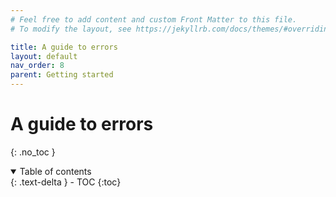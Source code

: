 ```yaml
---
# Feel free to add content and custom Front Matter to this file.
# To modify the layout, see https://jekyllrb.com/docs/themes/#overriding-theme-defaults

title: A guide to errors
layout: default
nav_order: 8
parent: Getting started
---
```


# A guide to errors
{: .no_toc }

<!-- TODO -->
<!-- some intro text here -->

<!-- collapsible TOC (check https://just-the-docs.github.io/just-the-docs/docs/navigation-structure/#top) -->
<details open markdown="block">
  <summary>
    Table of contents
  </summary>
  {: .text-delta }
- TOC
{:toc}
</details>

<!-- TODO: -->
<!-- a guide on why each error is thrown and how to fix/workaround it -->